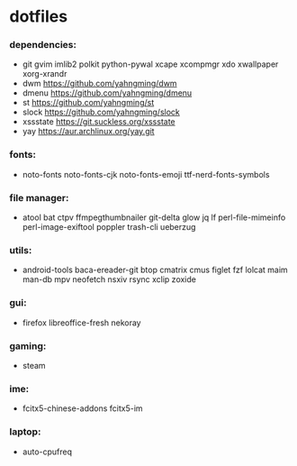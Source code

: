 # dotfiles

### dependencies:

- git gvim imlib2 polkit python-pywal xcape xcompmgr xdo xwallpaper xorg-xrandr
- dwm https://github.com/yahngming/dwm
- dmenu https://github.com/yahngming/dmenu
- st https://github.com/yahngming/st
- slock https://github.com/yahngming/slock
- xssstate https://git.suckless.org/xssstate
- yay https://aur.archlinux.org/yay.git

### fonts:
- noto-fonts noto-fonts-cjk noto-fonts-emoji ttf-nerd-fonts-symbols

### file manager:
- atool bat ctpv ffmpegthumbnailer git-delta glow jq lf perl-file-mimeinfo perl-image-exiftool poppler trash-cli ueberzug

### utils:
- android-tools baca-ereader-git btop cmatrix cmus figlet fzf lolcat maim man-db mpv neofetch nsxiv rsync xclip zoxide

### gui:
- firefox libreoffice-fresh nekoray

### gaming:
- steam

### ime:
- fcitx5-chinese-addons fcitx5-im

### laptop:
- auto-cpufreq
